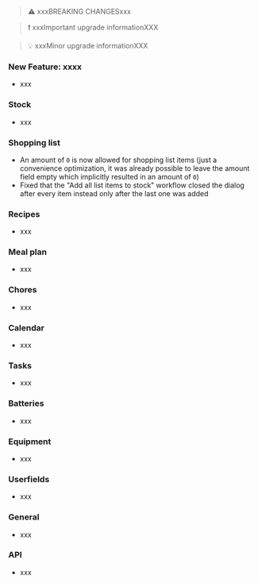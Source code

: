 > ⚠️ xxxBREAKING CHANGESxxx

> ❗ xxxImportant upgrade informationXXX

> 💡 xxxMinor upgrade informationXXX

### New Feature: xxxx

- xxx

### Stock

- xxx

### Shopping list

- An amount of `0` is now allowed for shopping list items (just a convenience optimization, it was already possible to leave the amount field empty which implicitly resulted in an amount of `0`)
- Fixed that the "Add all list items to stock" workflow closed the dialog after every item instead only after the last one was added

### Recipes

- xxx

### Meal plan

- xxx

### Chores

- xxx

### Calendar

- xxx

### Tasks

- xxx

### Batteries

- xxx

### Equipment

- xxx

### Userfields

- xxx

### General

- xxx

### API

- xxx
